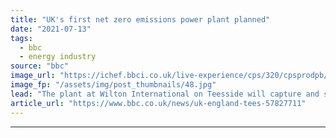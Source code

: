 ```yaml
---
title: "UK's first net zero emissions power plant planned"
date: "2021-07-13"
tags: 
  - bbc
  - energy industry
source: "bbc"
image_url: "https://ichef.bbci.co.uk/live-experience/cps/320/cpsprodpb/2593/production/_119391690_889f0852-5475-4132-b184-f83c1ceb26b3.jpg"
image_fp: "/assets/img/post_thumbnails/48.jpg"
lead: "The plant at Wilton International on Teesside will capture and store carbon emissions offshore."
article_url: "https://www.bbc.co.uk/news/uk-england-tees-57827711"
---
```


---
